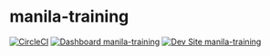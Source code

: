# manila-training

[![CircleCI](https://circleci.com/gh/rachelwhitton/manila-training.svg?style=shield)](https://circleci.com/gh/rachelwhitton/manila-training)
[![Dashboard manila-training](https://img.shields.io/badge/dashboard-manila_training-yellow.svg)](https://dashboard.pantheon.io/sites/dbf9cdbd-e996-4ac1-87ec-9f32a1cd7a4d#dev/code)
[![Dev Site manila-training](https://img.shields.io/badge/site-manila_training-blue.svg)](http://dev-manila-training.pantheonsite.io/)